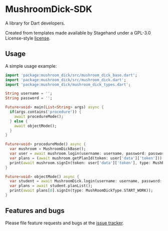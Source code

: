 # MushroomDick-SDK

A library for Dart developers.

Created from templates made available by Stagehand under a GPL-3.0 License-style
[license](https://github.com/dart-lang/stagehand/blob/master/LICENSE).

## Usage

A simple usage example:

```dart
import 'package:mushroom_dick/src/mushroom_dick_base.dart';
import 'package:mushroom_dick/src/mushroom_dick.dart';
import 'package:mushroom_dick/mushroom_dick_types.dart';

String username = '';
String password = '';

Future<void> main(List<String> args) async {
  if(args.contains('procedure')) {
    await procedureMode();
  } else {
    await objectMode();
  }
}

Future<void> procedureMode() async {
  var mushroom = MushroomDickBase();
  var user = await mushroom.login(username: username, password: password);
  var plans = (await mushroom.getPlanId(token: user['data']['token']))['data'];
  print(await mushroom.signIn(token: user['data']['token'], type: MushRoomDickType.START_WORK,planId: plans[0]['id']));
}

Future<void> objectMode() async {
  var student = await MushroomDick.login(username: username, password: password);
  var plans = await student.planList();
  print(await plans[0].signIn(type: MushRoomDickType.START_WORK));
}

```

## Features and bugs

Please file feature requests and bugs at the [issue tracker][tracker].

[tracker]: http://example.com/issues/replaceme
